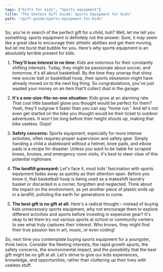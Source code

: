 ```yaml
---
tags: ["Gifts for kids", "Sports equipment"]
title: "The Useless Gift Guide: Sports Equipment for Kids"
path: "/gift-guide/sports-equipment-for-kids"
---
```


So, you're in search of the perfect gift for a child, huh? Well, let me tell you something: sports equipment is definitely not the answer. Sure, it may seem like a great idea to encourage their athletic abilities and get them moving, but let me burst that bubble for you. Here's why sports equipment is an absolutely terrible present for kids:

1. **They'll lose interest in no time:** Kids are notorious for their constantly shifting interests. Today, they might be passionate about soccer, and tomorrow, it's all about basketball. By the time they unwrap that shiny new soccer ball or basketball hoop, their sports obsession might have already moved on to the next big thing. So congratulations, you've just wasted your money on an item that'll collect dust in the garage.

2. **It's a one-size-fits-no-one situation:** Kids grow at an alarming rate. That cool little baseball glove you thought would be perfect for them? Yeah, they'll outgrow it faster than you can say "home run." And let's not even get started on the bike you thought would be their ticket to outdoor adventures. It won't be long before their height shoots up, making that bike useless. Oops!

3. **Safety concerns:** Sports equipment, especially for more intense activities, often requires proper supervision and safety gear. Simply handing a child a skateboard without a helmet, knee pads, and elbow pads is a recipe for disaster. Unless you want to be liable for scraped knees, bruises, and emergency room visits, it's best to steer clear of this potential nightmare.

4. **The landfill graveyard:** Let's face it, most kids' fascination with sports equipment fades away as quickly as their attention span. Before you know it, that basketball hoop is being used as a makeshift laundry basket or discarded in a corner, forgotten and neglected. Think about the impact on the environment, as yet another piece of plastic ends up in a landfill, polluting the earth for generations to come.

5. **The best gift is no gift at all:** Here's a radical thought – instead of buying kids unnecessary sports equipment, why not encourage them to explore different activities and sports before investing in expensive gear? It's okay to let them try out various sports at school or community centers to see what truly captures their interest. Who knows, they might find their true passion lies in art, music, or even coding!

So, next time you contemplate buying sports equipment for a youngster, think twice. Consider the fleeting interests, the rapid growth spurts, the safety concerns, the environmental impact, and the possibility that the best gift might be no gift at all. Let's strive to give our kids experiences, knowledge, and opportunities, rather than cluttering up their lives with useless stuff.